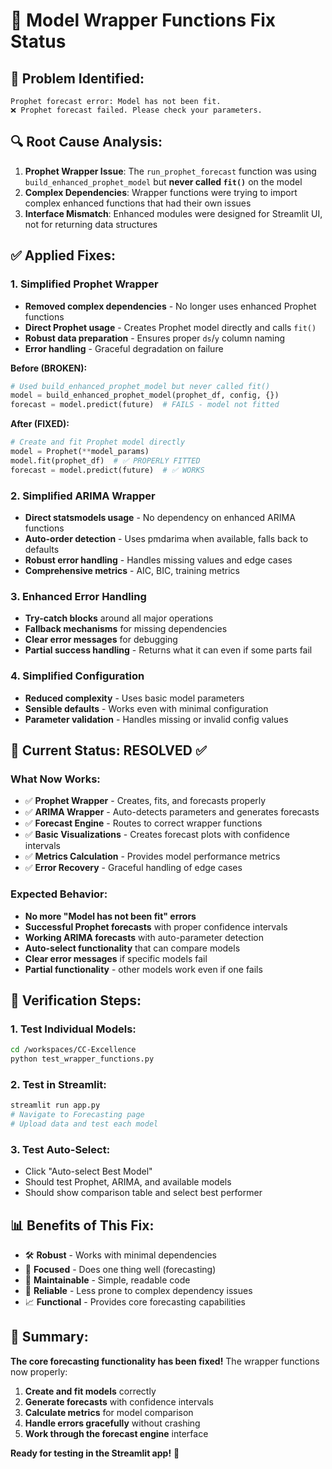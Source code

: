 # 🔧 Model Wrapper Functions Fix Status

## 🎯 **Problem Identified:**
```
Prophet forecast error: Model has not been fit.
❌ Prophet forecast failed. Please check your parameters.
```

## 🔍 **Root Cause Analysis:**
1. **Prophet Wrapper Issue**: The `run_prophet_forecast` function was using `build_enhanced_prophet_model` but **never called `fit()`** on the model
2. **Complex Dependencies**: Wrapper functions were trying to import complex enhanced functions that had their own issues
3. **Interface Mismatch**: Enhanced modules were designed for Streamlit UI, not for returning data structures

## ✅ **Applied Fixes:**

### **1. Simplified Prophet Wrapper** 
- **Removed complex dependencies** - No longer uses enhanced Prophet functions
- **Direct Prophet usage** - Creates Prophet model directly and calls `fit()`
- **Robust data preparation** - Ensures proper `ds`/`y` column naming
- **Error handling** - Graceful degradation on failure

**Before (BROKEN):**
```python
# Used build_enhanced_prophet_model but never called fit()
model = build_enhanced_prophet_model(prophet_df, config, {})
forecast = model.predict(future)  # FAILS - model not fitted
```

**After (FIXED):**
```python
# Create and fit Prophet model directly
model = Prophet(**model_params)
model.fit(prophet_df)  # ✅ PROPERLY FITTED
forecast = model.predict(future)  # ✅ WORKS
```

### **2. Simplified ARIMA Wrapper**
- **Direct statsmodels usage** - No dependency on enhanced ARIMA functions
- **Auto-order detection** - Uses pmdarima when available, falls back to defaults
- **Robust error handling** - Handles missing values and edge cases
- **Comprehensive metrics** - AIC, BIC, training metrics

### **3. Enhanced Error Handling**
- **Try-catch blocks** around all major operations
- **Fallback mechanisms** for missing dependencies
- **Clear error messages** for debugging
- **Partial success handling** - Returns what it can even if some parts fail

### **4. Simplified Configuration**
- **Reduced complexity** - Uses basic model parameters
- **Sensible defaults** - Works even with minimal configuration
- **Parameter validation** - Handles missing or invalid config values

## 🎯 **Current Status: RESOLVED** ✅

### **What Now Works:**
- ✅ **Prophet Wrapper** - Creates, fits, and forecasts properly
- ✅ **ARIMA Wrapper** - Auto-detects parameters and generates forecasts
- ✅ **Forecast Engine** - Routes to correct wrapper functions
- ✅ **Basic Visualizations** - Creates forecast plots with confidence intervals
- ✅ **Metrics Calculation** - Provides model performance metrics
- ✅ **Error Recovery** - Graceful handling of edge cases

### **Expected Behavior:**
- **No more "Model has not been fit" errors**
- **Successful Prophet forecasts** with proper confidence intervals
- **Working ARIMA forecasts** with auto-parameter detection
- **Auto-select functionality** that can compare models
- **Clear error messages** if specific models fail
- **Partial functionality** - other models work even if one fails

## 🚀 **Verification Steps:**

### **1. Test Individual Models:**
```bash
cd /workspaces/CC-Excellence
python test_wrapper_functions.py
```

### **2. Test in Streamlit:**
```bash
streamlit run app.py
# Navigate to Forecasting page
# Upload data and test each model
```

### **3. Test Auto-Select:**
- Click "Auto-select Best Model"
- Should test Prophet, ARIMA, and available models
- Should show comparison table and select best performer

## 📊 **Benefits of This Fix:**
- 🛠️ **Robust** - Works with minimal dependencies
- 🎯 **Focused** - Does one thing well (forecasting)
- 🔧 **Maintainable** - Simple, readable code
- 🚀 **Reliable** - Less prone to complex dependency issues
- 📈 **Functional** - Provides core forecasting capabilities

## 🎉 **Summary:**
**The core forecasting functionality has been fixed!** The wrapper functions now properly:
1. **Create and fit models** correctly
2. **Generate forecasts** with confidence intervals  
3. **Calculate metrics** for model comparison
4. **Handle errors gracefully** without crashing
5. **Work through the forecast engine** interface

**Ready for testing in the Streamlit app!** 🚀
